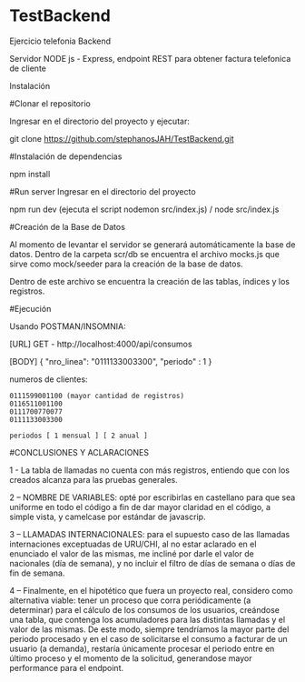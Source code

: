# TestBackend
Ejercicio telefonia Backend

  Servidor NODE js - Express, endpoint REST para obtener factura telefonica de cliente

Instalación

#Clonar el repositorio

  Ingresar en el directorio del proyecto y ejecutar:

  git clone https://github.com/stephanosJAH/TestBackend.git

#Instalación de dependencias

  npm install

#Run server
  Ingresar en el directorio del proyecto

  npm run dev (ejecuta el script nodemon src/index.js) / node src/index.js

#Creación de la Base de Datos

  Al momento de levantar el servidor se generará automáticamente la base de datos. 
  Dentro de la carpeta scr/db se encuentra el archivo mocks.js que sirve como mock/seeder para la creación de la base de datos. 

  Dentro de este archivo se encuentra la creación de las tablas, índices y los registros.
  
#Ejecución 
    
   Usando POSTMAN/INSOMNIA: 
   
   [URL] 
   GET - http://localhost:4000/api/consumos
   
   [BODY]
   {
      "nro_linea": "0111133003300",
      "periodo" : 1
   }

   numeros de clientes:
   
    0111599001100 (mayor cantidad de registros)
    0116511001100
    0111700770077
    0111133003300
    
    periodos [ 1 mensual ] [ 2 anual ]
    
#CONCLUSIONES Y ACLARACIONES

1 - La tabla de llamadas no cuenta con más registros, entiendo que con los creados alcanza para las pruebas generales.

2 – NOMBRE DE VARIABLES: opté por escribirlas en castellano para que sea uniforme en todo el código a fin de dar mayor claridad en el código, a simple vista, y camelcase por estándar de javascrip.

3 – LLAMADAS INTERNACIONALES: para el supuesto caso de las llamadas internaciones exceptuadas de URU/CHI, al no estar aclarado en el enunciado el valor de las mismas, me incliné por darle el valor de nacionales (día de semana), y no incluir el filtro de días de semana o días de fin de semana.

4 – Finalmente, en el hipotético que fuera un proyecto real, considero como alternativa viable: tener un proceso que corra periódicamente (a determinar) para el cálculo de los consumos de los usuarios, creándose una tabla, que contenga los acumuladores para las distintas llamadas y el valor de las mismas. De este modo, siempre tendríamos la mayor parte del periodo procesado y en el caso de solicitarse el consumo a facturar de un usuario (a demanda), restaría únicamente procesar el periodo entre en último proceso y el momento de la solicitud, generandose mayor performance para el endpoint.
